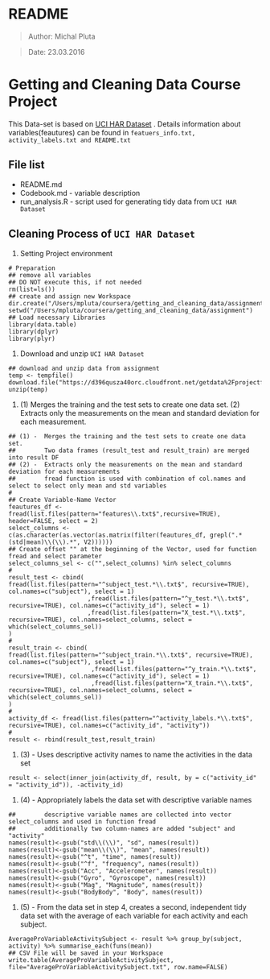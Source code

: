 # README
>  Author: Michal Pluta

> Date: 23.03.2016

# Getting and Cleaning  Data Course Project

This Data-set is based on [UCI HAR Dataset](https://d396qusza40orc.cloudfront.net/getdata%2Fprojectfiles%2FUCI%20HAR%20Dataset.zip) . Details information about variables(feautures) can be found in `featuers_info.txt, activity_labels.txt and README.txt`

## File list

* README.md
* Codebook.md - variable description
* run_analysis.R - script used for generating tidy data from `UCI HAR Dataset`

## Cleaning Process of `UCI HAR Dataset`

1. Setting Project environment
```
# Preparation
## remove all variables
## DO NOT execute this, if not needed
rm(list=ls())
## create and assign new Workspace
dir.create("/Users/mpluta/coursera/getting_and_cleaning_data/assignment")
setwd("/Users/mpluta/coursera/getting_and_cleaning_data/assignment")
## Load necessary Libraries
library(data.table)
library(dplyr)
library(plyr)
```
1. Download and unzip `UCI HAR Dataset`
```
## download and unzip data from assignment
temp <- tempfile()
download.file("https://d396qusza40orc.cloudfront.net/getdata%2Fprojectfiles%2FUCI%20HAR%20Dataset.zip",temp)
unzip(temp)
```
1. (1) Merges the training and the test sets to create one data set.
(2) Extracts only the measurements on the mean and standard deviation for each measurement.
```
## (1) -  Merges the training and the test sets to create one data set.
##        Two data frames (result_test and result_train) are merged into result DF
## (2) -  Extracts only the measurements on the mean and standard deviation for each measurements
##        fread function is used with combination of col.names and select to select only mean and std variables
#
## Create Variable-Name Vector
feautures_df <-  fread(list.files(pattern="features\\.txt$",recursive=TRUE), header=FALSE, select = 2)
select_columns <- c(as.character(as.vector(as.matrix(filter(feautures_df, grepl(".*(std|mean)\\(\\).*", V2))))))
## Create offset "" at the beginning of the Vector, used for function fread and select parameter
select_columns_sel <- c("",select_columns) %in% select_columns
#
result_test <- cbind( fread(list.files(pattern="^subject_test.*\\.txt$", recursive=TRUE), col.names=c("subject"), select = 1)
                      ,fread(list.files(pattern="^y_test.*\\.txt$", recursive=TRUE), col.names=c("activity_id"), select = 1)
                      ,fread(list.files(pattern="X_test.*\\.txt$", recursive=TRUE), col.names=select_columns, select = which(select_columns_sel))
)
#
result_train <- cbind( fread(list.files(pattern="^subject_train.*\\.txt$", recursive=TRUE), col.names=c("subject"), select = 1)
                       ,fread(list.files(pattern="^y_train.*\\.txt$", recursive=TRUE), col.names=c("activity_id"), select = 1)
                       ,fread(list.files(pattern="X_train.*\\.txt$", recursive=TRUE), col.names=select_columns, select = which(select_columns_sel))
)
#
activity_df <- fread(list.files(pattern="^activity_labels.*\\.txt$", recursive=TRUE), col.names=c("activity_id", "activity"))
#
result <- rbind(result_test,result_train)
```
1. (3) -  Uses descriptive activity names to name the activities in the data set
```
result <- select(inner_join(activity_df, result, by = c("activity_id" = "activity_id")), -activity_id)
```
1. (4) -  Appropriately labels the data set with descriptive variable names
```
##        descriptive variable names are collected into vector select_columns and used in function fread
##        additionally two column-names are added "subject" and "activity"
names(result)<-gsub("std\\(\\)", "sd", names(result))
names(result)<-gsub("mean\\(\\)", "mean", names(result))
names(result)<-gsub("^t", "time", names(result))
names(result)<-gsub("^f", "frequency", names(result))
names(result)<-gsub("Acc", "Accelerometer", names(result))
names(result)<-gsub("Gyro", "Gyroscope", names(result))
names(result)<-gsub("Mag", "Magnitude", names(result))
names(result)<-gsub("BodyBody", "Body", names(result))
```
1. (5) -  From the data set in step 4, creates a second, independent tidy data set with the average of each variable for each activity and each subject.
```
AverageProVariableActivitySubject <- result %>% group_by(subject, activity) %>% summarise_each(funs(mean))
## CSV File will be saved in your Workspace
write.table(AverageProVariableActivitySubject, file="AverageProVariableActivitySubject.txt", row.name=FALSE)
```
